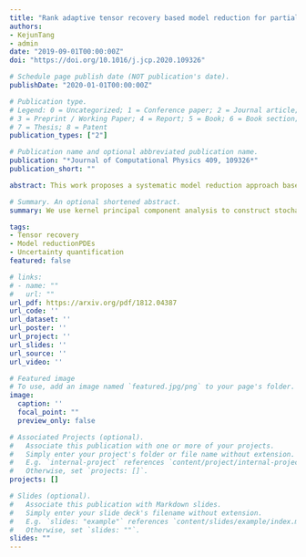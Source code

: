 ```yaml
---
title: "Rank adaptive tensor recovery based model reduction for partial differential equations with high-dimensional random inputs"
authors:
- KejunTang
- admin
date: "2019-09-01T00:00:00Z"
doi: "https://doi.org/10.1016/j.jcp.2020.109326"

# Schedule page publish date (NOT publication's date).
publishDate: "2020-01-01T00:00:00Z"

# Publication type.
# Legend: 0 = Uncategorized; 1 = Conference paper; 2 = Journal article;
# 3 = Preprint / Working Paper; 4 = Report; 5 = Book; 6 = Book section;
# 7 = Thesis; 8 = Patent
publication_types: ["2"]

# Publication name and optional abbreviated publication name.
publication: "*Journal of Computational Physics 409, 109326*"
publication_short: ""

abstract: This work proposes a systematic model reduction approach based on rank adaptive tensor recovery for partial differential equation (PDE) models with high-dimensional random parameters. Since the standard outputs of interest of these models are discrete solutions on given physical grids which are high-dimensional, we use kernel principal component analysis to construct stochastic collocation approximations in reduced dimensional spaces of the outputs. To address the issue of high-dimensional random inputs, we develop a new efficient rank adaptive tensor recovery approach to compute the collocation coefficients. Novel efficient initialization strategies for non-convex optimization problems involved in tensor recovery are also developed in this work. We present a general mathematical framework of our overall model reduction approach, analyze its stability, and demonstrate its efficiency with numerical experiments.

# Summary. An optional shortened abstract.
summary: We use kernel principal component analysis to construct stochastic collocation approximations in reduced dimensional spaces of the outputs. To address the issue of high-dimensional random inputs, we develop a new efficient rank adaptive tensor recovery approach to compute the collocation coefficients.

tags:
- Tensor recovery
- Model reductionPDEs
- Uncertainty quantification
featured: false

# links:
# - name: ""
#   url: ""
url_pdf: https://arxiv.org/pdf/1812.04387
url_code: ''
url_dataset: ''
url_poster: ''
url_project: ''
url_slides: ''
url_source: ''
url_video: ''

# Featured image
# To use, add an image named `featured.jpg/png` to your page's folder. 
image:
  caption: ''
  focal_point: ""
  preview_only: false

# Associated Projects (optional).
#   Associate this publication with one or more of your projects.
#   Simply enter your project's folder or file name without extension.
#   E.g. `internal-project` references `content/project/internal-project/index.md`.
#   Otherwise, set `projects: []`.
projects: []

# Slides (optional).
#   Associate this publication with Markdown slides.
#   Simply enter your slide deck's filename without extension.
#   E.g. `slides: "example"` references `content/slides/example/index.md`.
#   Otherwise, set `slides: ""`.
slides: ""
---
```


<!-- {{% alert note %}}
Click the *Cite* button above to demo the feature to enable visitors to import publication metadata into their reference management software.
{{% /alert %}}

{{% alert note %}}
Click the *Slides* button above to demo Academic's Markdown slides feature.
{{% /alert %}}

Supplementary notes can be added here, including [code and math](https://sourcethemes.com/academic/docs/writing-markdown-latex/). -->
